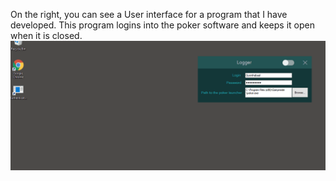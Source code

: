 On the right, you can see a User interface for a program that I have developed. This program logins into the poker software and keeps
it open when it is closed.
![](Demo1.gif)
